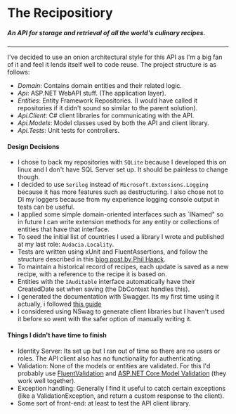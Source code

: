 # The Recipositiory
##### An API for storage and retrieval of all the world's culinary recipes.

---
I've decided to use an onion architectural style for this API as I'm a big fan of it and feel it lends itself well to code reuse.
The project structure is as follows:

- *Domain*: Contains domain entities and their related logic.
- *Api*: ASP.NET WebAPI stuff. (The application layer).
- *Entities*: Entity Framework Repositories. (I would have called it repositories if it didn't sound so similar to the parent solution).
- *Api.Client*: C# client libraries for communicating with the API.
- *Api.Models*: Model classes used by both the API and client library.
- *Api.Tests*: Unit tests for controllers.  

#### Design Decisions

- I chose to back my repositories with `SQLite` because I developed this on linux and I don't have SQL Server set up. It should be painless to change though.
- I decided to use `Serilog` instead of `Microsoft.Extensions.Logging` because it has more features such as destructuring. I also chose not to DI my loggers because from my experience logging console output in tests can be useful.
- I applied some simple domain-oriented interfaces such as `INamed" so in future I can write extension methods for any entity or collections of entities that have that interface.  
- To seed the initial list of countries I used a library I wrote and published at my last role: `Audacia.Locality`.
- Tests are written using xUnit and FluentAssertions, and follow the structure described in this [blog post by Phil Haack](https://haacked.com/archive/2012/01/02/structuring-unit-tests.aspx/).
- To maintain a historical record of recipes, each update is saved as a new recipe, with a reference to the recipe it is based on.
- Entities with the `IAuditable` interface automatically have their CreatedDate set when saving (the DbContext handles this).
- I generated the documentation with Swagger. Its my first time using it actually, i followed [this guide](https://www.meziantou.net/how-to-document-an-asp-net-core-web-api-using-openapi-specification-swagger.htm)
- I considered using NSwag to generate client libraries but I haven't used it before so went with the safer option of manually writing it.

#### Things I didn't have time to finish

- Identity Server: Its set up but I ran out of time so there are no users or roles. The API client also has no functionality for authenticating.
- Validation: None of the models or entities are validated. For this I'd probably use [FluentValidation](https://fluentvalidation.net/) and [ASP.NET Core Model Validation](https://docs.microsoft.com/en-us/aspnet/core/mvc/models/validation?view=aspnetcore-3.1) (they work well together).
- Exception handling: Generally I find it useful to catch certain exceptions (like a ValidationException, and return a custom response to the client).
- Some sort of front-end: at least to test the API client library.
